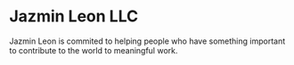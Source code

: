 Jazmin Leon LLC
==================

Jazmin Leon is commited to helping people who have something important to contribute to the world to meaningful work.
